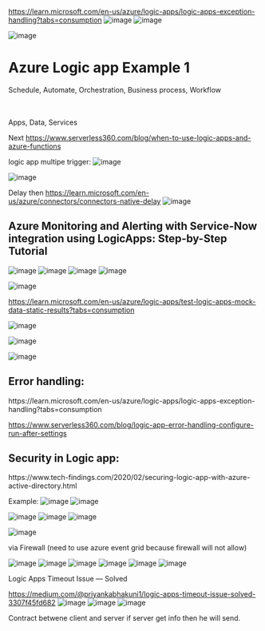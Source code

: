 https://learn.microsoft.com/en-us/azure/logic-apps/logic-apps-exception-handling?tabs=consumption
![image](https://github.com/rajneeshprakashhajela/logicapp/assets/43515480/ad55f615-8f7a-43ed-a1ff-cfe08a2aac42)
![image](https://github.com/rajneeshprakashhajela/logicapp/assets/43515480/ecf250ce-12b9-4dd9-9936-a0f28efb394f)


![image](https://user-images.githubusercontent.com/43515480/233756923-9a73e24e-e683-47ab-bf1b-1d6add46a519.png)
<h1>Azure Logic app Example 1 </h1>
Schedule, Automate, Orchestration, Business process, Workflow<br/>


<br/>
<br/>

Apps, Data, Services <br/>


Next
https://www.serverless360.com/blog/when-to-use-logic-apps-and-azure-functions

logic app multipe trigger:
![image](https://user-images.githubusercontent.com/43515480/233757551-09045410-8e33-4540-a633-670deb8d154e.png)

![image](https://user-images.githubusercontent.com/43515480/234466515-bea39d20-5cff-4735-b026-be676699383d.png)

Delay then
https://learn.microsoft.com/en-us/azure/connectors/connectors-native-delay
![image](https://user-images.githubusercontent.com/43515480/234466282-831314c5-c5df-4663-b9c3-e9a046ed7517.png)



<h2>Azure Monitoring and Alerting with Service-Now integration using LogicApps: Step-by-Step Tutorial</h2>

![image](https://user-images.githubusercontent.com/43515480/231150880-3c448088-b72e-465d-952a-5d7bd9513cc0.png)
![image](https://user-images.githubusercontent.com/43515480/231151241-aef80314-63fd-438a-acc2-7dcc4d82d266.png)
![image](https://user-images.githubusercontent.com/43515480/231151756-fd845afe-dda3-4251-b5f3-ccc0733beddc.png)
![image](https://user-images.githubusercontent.com/43515480/231152537-1aed120f-511f-4c3e-99fe-3f978e00452e.png)

![image](https://user-images.githubusercontent.com/43515480/231155171-b56aff2a-0ea2-4af4-9345-15ce237c4faa.png)





https://learn.microsoft.com/en-us/azure/logic-apps/test-logic-apps-mock-data-static-results?tabs=consumption

![image](https://user-images.githubusercontent.com/43515480/229985204-c8e6bb82-c3e6-4eb9-9b72-eb2f0544e37c.png)

![image](https://user-images.githubusercontent.com/43515480/229985045-472c9e8f-be89-4bf5-9f96-e9fca4071416.png)

![image](https://user-images.githubusercontent.com/43515480/229985685-0280e027-443e-48c8-94d8-1a08ff46db05.png)

<h2>Error handling:</h2>
https://learn.microsoft.com/en-us/azure/logic-apps/logic-apps-exception-handling?tabs=consumption

https://www.serverless360.com/blog/logic-app-error-handling-configure-run-after-settings

<h2>Security in Logic app:</h2>
https://www.tech-findings.com/2020/02/securing-logic-app-with-azure-active-directory.html



Example:
![image](https://user-images.githubusercontent.com/43515480/233761091-482a5c23-740b-4fc2-9cc9-b435ffb2bbce.png)
![image](https://user-images.githubusercontent.com/43515480/233761154-26f4a9d1-3228-46d1-895f-88fbf1d4bba7.png)

![image](https://user-images.githubusercontent.com/43515480/233761177-ac277bb7-c217-49c2-b6cd-e382c136b963.png)
![image](https://user-images.githubusercontent.com/43515480/233763369-ae43a58d-f744-41fc-902e-2c640659c2cb.png)
![image](https://user-images.githubusercontent.com/43515480/233763375-e13f3703-7384-42ad-8c28-5e4a93fab1af.png)

![image](https://user-images.githubusercontent.com/43515480/233763389-0b657793-6f81-4c99-9926-467aebf0bef5.png)

via Firewall (need to use azure event grid because firewall will not allow)

![image](https://user-images.githubusercontent.com/43515480/233763469-1a9c29f2-abe1-43c6-ad66-63dc02b1127c.png)
![image](https://user-images.githubusercontent.com/43515480/233763493-854f5531-f908-4ced-82e3-75d3c1425645.png)
![image](https://user-images.githubusercontent.com/43515480/233763499-51d40b6e-1ef8-48d5-8e88-05922cc87d1b.png)
![image](https://user-images.githubusercontent.com/43515480/233763508-2b0243b5-c78f-4b24-9096-fe44f21bb32e.png)
![image](https://user-images.githubusercontent.com/43515480/233764861-8e947401-ee54-4d99-8416-c9be28ce5b98.png)
![image](https://user-images.githubusercontent.com/43515480/233765341-dd345b82-c45d-464d-a149-6ed2e7e77287.png)


Logic Apps Timeout Issue — Solved

https://medium.com/@priyankabhakuni1/logic-apps-timeout-issue-solved-3307f45fd682
![image](https://user-images.githubusercontent.com/43515480/234470635-2dda5dd4-36db-428e-8b82-97820b4ea615.png)
![image](https://user-images.githubusercontent.com/43515480/234471098-2af67261-25c0-44a6-9ca1-bf77d6e9c1f0.png)
![image](https://user-images.githubusercontent.com/43515480/234471193-c890d251-999d-4a88-b551-a81ebc8643c0.png)

Contract betwene client and server if server get info then he will send.
